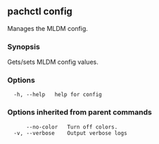 ## pachctl config

Manages the MLDM config.

### Synopsis

Gets/sets MLDM config values.

### Options

```
  -h, --help   help for config
```

### Options inherited from parent commands

```
      --no-color   Turn off colors.
  -v, --verbose    Output verbose logs
```

